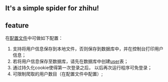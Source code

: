 ## It's a simple spider for zhihu!

## feature
在[配置文件](https://github.com/flysall/projects-for-training/blob/master/myspider-zhihu/config.properties)中可做如下配置：
1. 支持将用户信息保存到本地文件，否则保存到数据库中，并在控制台打印用户信息；
2. 若将用户信息保存至数据库，请先在数据库中创建[user](https://github.com/flysall/projects-for-training/blob/master/myspider-zhihu/createtable.sql)表；
3. 通过持久化cookie使得第一次登录之后， 以后再次运行程序可免登录；
4. 可限制爬取的用户数目（在配置文件中配置）;